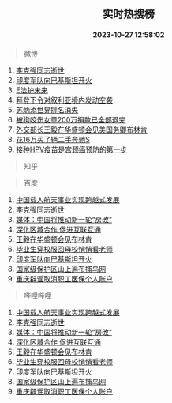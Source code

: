 <div align="center"><h2>实时热搜榜</h2><h4>2023-10-27 12:58:02</h4></div>

> 微博  

1. [李克强同志逝世](https://s.weibo.com/weibo?q=%23%E6%9D%8E%E5%85%8B%E5%BC%BA%E5%90%8C%E5%BF%97%E9%80%9D%E4%B8%96%23&t=31&band_rank=1&Refer=top)<br />
2. [印度军队向巴基斯坦开火](https://s.weibo.com/weibo?q=%23%E5%8D%B0%E5%BA%A6%E5%86%9B%E9%98%9F%E5%90%91%E5%B7%B4%E5%9F%BA%E6%96%AF%E5%9D%A6%E5%BC%80%E7%81%AB%23&t=31&band_rank=2&Refer=top)<br />
3. [E法护未来](https://s.weibo.com/weibo?q=%23E%E6%B3%95%E6%8A%A4%E6%9C%AA%E6%9D%A5%23&t=31&band_rank=3&Refer=top)<br />
4. [拜登下令对叙利亚境内发动空袭](https://s.weibo.com/weibo?q=%23%E6%8B%9C%E7%99%BB%E4%B8%8B%E4%BB%A4%E5%AF%B9%E5%8F%99%E5%88%A9%E4%BA%9A%E5%A2%83%E5%86%85%E5%8F%91%E5%8A%A8%E7%A9%BA%E8%A2%AD%23&t=31&band_rank=4&Refer=top)<br />
5. [苏炳添世界排名消失](https://s.weibo.com/weibo?q=%23%E8%8B%8F%E7%82%B3%E6%B7%BB%E4%B8%96%E7%95%8C%E6%8E%92%E5%90%8D%E6%B6%88%E5%A4%B1%23&t=31&band_rank=5&Refer=top)<br />
6. [被狗咬伤女童200万捐款已全部退完](https://s.weibo.com/weibo?q=%23%E8%A2%AB%E7%8B%97%E5%92%AC%E4%BC%A4%E5%A5%B3%E7%AB%A5200%E4%B8%87%E6%8D%90%E6%AC%BE%E5%B7%B2%E5%85%A8%E9%83%A8%E9%80%80%E5%AE%8C%23&t=31&band_rank=6&Refer=top)<br />
7. [外交部长王毅在华盛顿会见美国务卿布林肯](https://s.weibo.com/weibo?q=%23%E5%A4%96%E4%BA%A4%E9%83%A8%E9%95%BF%E7%8E%8B%E6%AF%85%E5%9C%A8%E5%8D%8E%E7%9B%9B%E9%A1%BF%E4%BC%9A%E8%A7%81%E7%BE%8E%E5%9B%BD%E5%8A%A1%E5%8D%BF%E5%B8%83%E6%9E%97%E8%82%AF%23&t=31&band_rank=7&Refer=top)<br />
8. [花16万买了辆二手奔驰S](https://s.weibo.com/weibo?q=%23%E8%8A%B116%E4%B8%87%E4%B9%B0%E4%BA%86%E8%BE%86%E4%BA%8C%E6%89%8B%E5%A5%94%E9%A9%B0S%23&t=31&band_rank=8&Refer=top)<br />
9. [接种HPV疫苗是宫颈癌预防的第一步](https://s.weibo.com/weibo?q=%E6%8E%A5%E7%A7%8DHPV%E7%96%AB%E8%8B%97%E6%98%AF%E5%AE%AB%E9%A2%88%E7%99%8C%E9%A2%84%E9%98%B2%E7%9A%84%E7%AC%AC%E4%B8%80%E6%AD%A5&t=31&band_rank=9&Refer=top)<br />

> 知乎  


> 百度  

1. [中国载人航天事业实现跨越式发展](https://www.baidu.com/s?wd=%E4%B8%AD%E5%9B%BD%E8%BD%BD%E4%BA%BA%E8%88%AA%E5%A4%A9%E4%BA%8B%E4%B8%9A%E5%AE%9E%E7%8E%B0%E8%B7%A8%E8%B6%8A%E5%BC%8F%E5%8F%91%E5%B1%95&sa=fyb_news&rsv_dl=fyb_news)<br />
2. [李克强同志逝世](https://www.baidu.com/s?wd=%E6%9D%8E%E5%85%8B%E5%BC%BA%E5%90%8C%E5%BF%97%E9%80%9D%E4%B8%96&sa=fyb_news&rsv_dl=fyb_news)<br />
3. [媒体：中国将推动新一轮“房改”](https://www.baidu.com/s?wd=%E5%AA%92%E4%BD%93%EF%BC%9A%E4%B8%AD%E5%9B%BD%E5%B0%86%E6%8E%A8%E5%8A%A8%E6%96%B0%E4%B8%80%E8%BD%AE%E2%80%9C%E6%88%BF%E6%94%B9%E2%80%9D&sa=fyb_news&rsv_dl=fyb_news)<br />
4. [深化区域合作 促进互联互通](https://www.baidu.com/s?wd=%E6%B7%B1%E5%8C%96%E5%8C%BA%E5%9F%9F%E5%90%88%E4%BD%9C+%E4%BF%83%E8%BF%9B%E4%BA%92%E8%81%94%E4%BA%92%E9%80%9A&sa=fyb_news&rsv_dl=fyb_news)<br />
5. [王毅在华盛顿会见布林肯](https://www.baidu.com/s?wd=%E7%8E%8B%E6%AF%85%E5%9C%A8%E5%8D%8E%E7%9B%9B%E9%A1%BF%E4%BC%9A%E8%A7%81%E5%B8%83%E6%9E%97%E8%82%AF&sa=fyb_news&rsv_dl=fyb_news)<br />
6. [毕业生穿校服回母校悄悄看老师](https://www.baidu.com/s?wd=%E6%AF%95%E4%B8%9A%E7%94%9F%E7%A9%BF%E6%A0%A1%E6%9C%8D%E5%9B%9E%E6%AF%8D%E6%A0%A1%E6%82%84%E6%82%84%E7%9C%8B%E8%80%81%E5%B8%88&sa=fyb_news&rsv_dl=fyb_news)<br />
7. [印度军队向巴基斯坦开火](https://www.baidu.com/s?wd=%E5%8D%B0%E5%BA%A6%E5%86%9B%E9%98%9F%E5%90%91%E5%B7%B4%E5%9F%BA%E6%96%AF%E5%9D%A6%E5%BC%80%E7%81%AB&sa=fyb_news&rsv_dl=fyb_news)<br />
8. [国家级保护区山上遍布捕鸟网](https://www.baidu.com/s?wd=%E5%9B%BD%E5%AE%B6%E7%BA%A7%E4%BF%9D%E6%8A%A4%E5%8C%BA%E5%B1%B1%E4%B8%8A%E9%81%8D%E5%B8%83%E6%8D%95%E9%B8%9F%E7%BD%91&sa=fyb_news&rsv_dl=fyb_news)<br />
9. [重庆辟谣取消职工医保个人账户](https://www.baidu.com/s?wd=%E9%87%8D%E5%BA%86%E8%BE%9F%E8%B0%A3%E5%8F%96%E6%B6%88%E8%81%8C%E5%B7%A5%E5%8C%BB%E4%BF%9D%E4%B8%AA%E4%BA%BA%E8%B4%A6%E6%88%B7&sa=fyb_news&rsv_dl=fyb_news)<br />

> 哔哩哔哩  

1. [中国载人航天事业实现跨越式发展](https://www.baidu.com/s?wd=%E4%B8%AD%E5%9B%BD%E8%BD%BD%E4%BA%BA%E8%88%AA%E5%A4%A9%E4%BA%8B%E4%B8%9A%E5%AE%9E%E7%8E%B0%E8%B7%A8%E8%B6%8A%E5%BC%8F%E5%8F%91%E5%B1%95&sa=fyb_news&rsv_dl=fyb_news)<br />
2. [李克强同志逝世](https://www.baidu.com/s?wd=%E6%9D%8E%E5%85%8B%E5%BC%BA%E5%90%8C%E5%BF%97%E9%80%9D%E4%B8%96&sa=fyb_news&rsv_dl=fyb_news)<br />
3. [媒体：中国将推动新一轮“房改”](https://www.baidu.com/s?wd=%E5%AA%92%E4%BD%93%EF%BC%9A%E4%B8%AD%E5%9B%BD%E5%B0%86%E6%8E%A8%E5%8A%A8%E6%96%B0%E4%B8%80%E8%BD%AE%E2%80%9C%E6%88%BF%E6%94%B9%E2%80%9D&sa=fyb_news&rsv_dl=fyb_news)<br />
4. [深化区域合作 促进互联互通](https://www.baidu.com/s?wd=%E6%B7%B1%E5%8C%96%E5%8C%BA%E5%9F%9F%E5%90%88%E4%BD%9C+%E4%BF%83%E8%BF%9B%E4%BA%92%E8%81%94%E4%BA%92%E9%80%9A&sa=fyb_news&rsv_dl=fyb_news)<br />
5. [王毅在华盛顿会见布林肯](https://www.baidu.com/s?wd=%E7%8E%8B%E6%AF%85%E5%9C%A8%E5%8D%8E%E7%9B%9B%E9%A1%BF%E4%BC%9A%E8%A7%81%E5%B8%83%E6%9E%97%E8%82%AF&sa=fyb_news&rsv_dl=fyb_news)<br />
6. [毕业生穿校服回母校悄悄看老师](https://www.baidu.com/s?wd=%E6%AF%95%E4%B8%9A%E7%94%9F%E7%A9%BF%E6%A0%A1%E6%9C%8D%E5%9B%9E%E6%AF%8D%E6%A0%A1%E6%82%84%E6%82%84%E7%9C%8B%E8%80%81%E5%B8%88&sa=fyb_news&rsv_dl=fyb_news)<br />
7. [印度军队向巴基斯坦开火](https://www.baidu.com/s?wd=%E5%8D%B0%E5%BA%A6%E5%86%9B%E9%98%9F%E5%90%91%E5%B7%B4%E5%9F%BA%E6%96%AF%E5%9D%A6%E5%BC%80%E7%81%AB&sa=fyb_news&rsv_dl=fyb_news)<br />
8. [国家级保护区山上遍布捕鸟网](https://www.baidu.com/s?wd=%E5%9B%BD%E5%AE%B6%E7%BA%A7%E4%BF%9D%E6%8A%A4%E5%8C%BA%E5%B1%B1%E4%B8%8A%E9%81%8D%E5%B8%83%E6%8D%95%E9%B8%9F%E7%BD%91&sa=fyb_news&rsv_dl=fyb_news)<br />
9. [重庆辟谣取消职工医保个人账户](https://www.baidu.com/s?wd=%E9%87%8D%E5%BA%86%E8%BE%9F%E8%B0%A3%E5%8F%96%E6%B6%88%E8%81%8C%E5%B7%A5%E5%8C%BB%E4%BF%9D%E4%B8%AA%E4%BA%BA%E8%B4%A6%E6%88%B7&sa=fyb_news&rsv_dl=fyb_news)<br />
